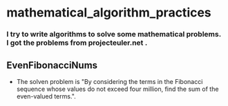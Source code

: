 # mathematical_algorithm_practices
### I try to write algorithms to solve some mathematical problems. I got the problems from projecteuler.net .
## EvenFibonacciNums
- The solven problem is "By considering the terms in the Fibonacci sequence whose values do not exceed four million, find the sum of the even-valued terms.".
